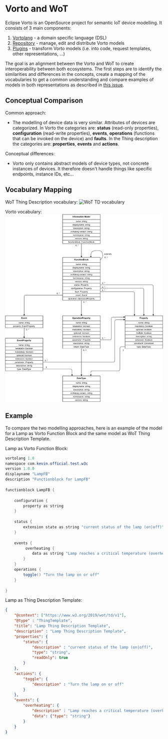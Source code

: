 # Vorto and WoT
Eclipse Vorto is an OpenSource project for semantic IoT device modelling. It consists of 3 main components: 
1. [Vortolang](https://github.com/eclipse/vorto/blob/development/docs/vortolang-1.0.md) - a domain specific language (DSL) 
2. [Repository](https://vorto.eclipse.org/) - manage, edit and distribute Vorto models
3. [Plugins](https://vorto.eclipse.org/#/generators) - transform Vorto models (i.e. into code, request templates, other representations, ...)

The goal is an alignment between the Vorto and WoT to create interoperability between both ecosystems. 
The first steps are to identify the similarities and differences in the concepts, create a mapping of 
the vocabularies to get a common understanding and compare examples of models in both representations 
as described in [this issue](https://github.com/w3c/wot-discovery/issues/7). 

## Conceptual Comparison
Common approach:
* The modelling of device data is very similar. Attributes of devices are categorized. 
In Vorto the categories are: **status** (read-only properties), **configuration** (read-write properties), 
**events**, **operations** (functions that can be invoked on the device) and **faults**. In the Thing description 
the categories are: **properties**, **events** and **actions**.

Conceptual differences: 
* Vorto only contains abstract models of device types, not concrete instances of devices. 
It therefore doesn't handle things like specific endpoints, instance IDs, etc...


## Vocabulary Mapping
WoT Thing Description vocabulary: 
![WoT TD vocabulary](https://www.w3.org/TR/wot-thing-description/visualization/td.png "Thing description vocabulary")

Vorto vocabulary:
![Vorto vocabulary](vorto-vocabulary.png)

## Example
To compare the two modelling approaches, here is an example of the model for a Lamp as Vorto Function
Block and the same model as WoT Thing Description Template. 

Lamp as Vorto Function Block: 
```java
vortolang 1.0
namespace com.kevin.official.test.w3c
version 1.0.0
displayname "LampFB"
description "Functionblock for LampFB"

functionblock LampFB {

    configuration {
        property as string
    }
    
    status {
        extension state as string "current status of the lamp (on|off)"
    }
    
    events {
         overheating {
            data as string "Lamp reaches a critical temperature (overheating)"
        } 
    }
    operations {
        toggle() "Turn the lamp on or off"
    }

}
```

Lamp as Thing Description Template: 
```json
{
    "@context": ["https://www.w3.org/2019/wot/td/v1"], 
    "@type" : "ThingTemplate",
    "title": "Lamp Thing Description Template",
    "description" : "Lamp Thing Description Template",
    "properties": {
        "status": {
            "description" : "current status of the lamp (on|off)",
            "type": "string",
            "readOnly": true
        }
    },
    "actions": {
        "toggle": {
            "description" : "Turn the lamp on or off"
        }
    },
    "events": {
        "overheating": {
            "description" : "Lamp reaches a critical temperature (overheating)",
            "data": {"type": "string"}
        }
    }
}
```
